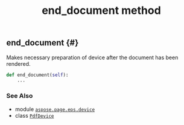 ﻿---
title: end_document method
second_title: Aspose.Page for Python via .NET API References
description: 
type: docs
weight: 150
url: /python-net/aspose.page.eps.device/pdfdevice/end_document/
is_root: false
---

## end_document {#}

Makes necessary preparation of device after the document has been rendered.



```python
def end_document(self):
    ...
```





### See Also
* module [`aspose.page.eps.device`](../../)
* class [`PdfDevice`](/page/python-net/aspose.page.eps.device/pdfdevice)
